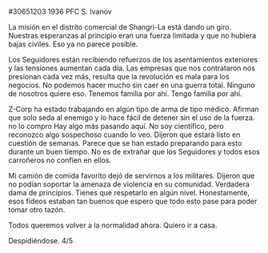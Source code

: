 #30651203 1936 PFC S. Ivanov
  
 La misión en el distrito comercial de Shangri-La está dando un giro.  Nuestras esperanzas al principio eran una fuerza limitada y que no hubiera bajas civiles.  Eso ya no parece posible.
  
 Los Seguidores están recibiendo refuerzos de los asentamientos exteriores y las tensiones aumentan cada día.  Las empresas que nos contrataron nos presionan cada vez más, resulta que la revolución es mala para los negocios.  No podemos hacer mucho sin caer en una guerra total.  Ninguno de nosotros quiere eso.  Tenemos familia por ahí.  Tengo familia por ahí.
  
 Z-Corp ha estado trabajando en algún tipo de arma de tipo médico.  Afirman que solo seda al enemigo y lo hace fácil de detener sin el uso de la fuerza.  no lo compro  Hay algo más pasando aquí.  No soy científico, pero reconozco algo sospechoso cuando lo veo.  Dijeron que estará listo en cuestión de semanas.  Parece que se han estado preparando para esto durante un buen tiempo.  No es de extrañar que los Seguidores y todos esos carroñeros no confíen en ellos.
  
 Mi camión de comida favorito dejó de servirnos a los militares.  Dijeron que no podían soportar la amenaza de violencia en su comunidad.  Verdadera dama de principios.  Tienes que respetarlo en algún nivel.  Honestamente, esos fideos estaban tan buenos que espero que todo esto pase para poder tomar otro tazón.
  
 Todos queremos volver a la normalidad ahora.  Quiero ir a casa.
  
 Despidiéndose.
 4/5

